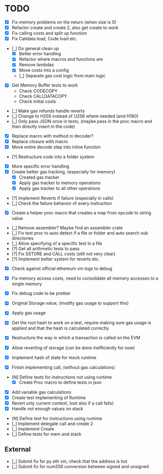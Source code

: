 # TODO

- [x] Fix memory problems on the return (when size is 0)
- [x] Refactor create and create 2, also get create to work
- [x] Fix calling costs and split up function
- [x] Fix Calldata load, Code load etc.
- [_] Do general clean up
    - [x] Better error handling
    - [x] Refactor where macros and functions are
    - [x] Remove lambdas
    - [x] Move costs into a config
    - [_] Separate gas cost logic from main logic
- [x] Get Memory Buffer tests to work
    - Check CODECOPY
    - Check CALLDATACOPY
    - Check initial costs
- [_] Make gas refunds handle reverts
- [_] Change to H256 instead of U256 where needed (and H160)
- [_] Only pass JSON once in tests, (maybe pass in the proc macro and then directly insert in the code)
- [x] Replace macro with method in decoder?
- [x] Replace closure with macro
- [x] Move entire decode step into inline function
- [?] Restructure code into a folder system
- [x] More specific error handling
- [x] Create better gas tracking, (especially for memory)
    - [x] Created gas tracker
    - [x] Apply gas tracker to memory operations
    - [x] Apply gas tracker to all other operations
- [?] Implement Reverts if failure (especially in calls)
- [_] Check the failure behavior of every instruction
- [x] Create a helper proc macro that creates a map from opcode to string value

- [_] Remove assembler? Maybe find an assembler crate
- [_] Fix test proc to auto detect if a file or folder and auto search sub directories
- [_] Allow specifying of a specific test in a file
- [?] Get all arithmetic tests to pass
- [?] Fix SSTORE and CALL costs (still not very clear)
- [?] Implement better system for reverts etc.
- [x] Check against official ethereum vm logs to debug
- [x] Fix memory access costs, need to consolidate all memory accesses to a single memory
- [x] Fix debug code to be prettier
- [x] Original Storage value, (modify gas usage to support this)
- [x] Apply gas usage
- [x] Get the root hash to work on a test, require making sure gas usage is applied and that the hash is calculated correctly
- [x] Restructure the way in which a transaction is called on the EVM
- [x] Allow reverting of storage (can be done inefficiently for now)
- [x] Implement hash of state for mock runtime

- [x] Finish implementing call, (without gas calculations)
- [N] Define tests for instructions not using runtime
    - [x] Create Proc macro to define tests in json
- [x] Add variable gas calculations
- [x] Create test implementing of Runtime
- [x] Revert only current context, (not also if a call fails)
- [x] Handle not enough values on stack
- [N] Define test for instructions using runtime
- [_] Implement delegate call and create 2
- [_] Implement Create
- [_] Define tests for mem and stack

## External

- [_] Submit fix for py eth vm, check that the address is hot
- [_] Submit fix for num256 conversion between signed and unsigned
